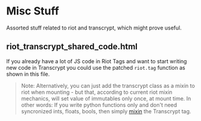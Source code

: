 # Misc Stuff

Assorted stuff related to riot and transcrypt, which might prove useful.

## riot_transcrypt_shared_code.html

If you already have a lot of JS code in Riot Tags and want to start writing new
code in Transcrypt you could use the patched `riot.tag` function as shown in
this file.

> Note: Alternatively, you can just add the transcrypt class as a mixin to riot
> when mounting - but that, according to current riot mixin mechanics, will set
> value of immutables only once, at mount time. In other words: If you write
> python functions only and don't need syncronized ints, floats, bools, then
> simply [mixin](http://riotjs.com/api/#mixins) the Transcrypt tag.




